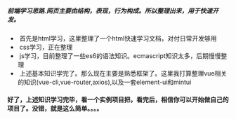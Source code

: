 ##### 前端学习思路.网页主要由结构，表现，行为构成。所以整理出来，用于快速开发。

-  首先是html学习，这里整理了一个html快速学习文档，对付日常开发够用
-  css学习，正在整理
-  js学习，目前整理了一些es6的语法知识。ecmascript知识太多，后期慢慢整理
-  上述基本知识学完了。那么现在主要是熟悉框架了。这里我打算整理vue相关的知识(vue-cli,vue-router,axios),以及一套element-ui和mintui


#### 好了，上述知识学习完毕，看一个实例项目把，看完后，相信你可以开始做自己的项目了。没错，就是这么简单。。。。
